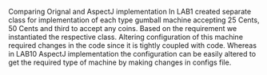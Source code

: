 Comparing Orignal and AspectJ implementation
In LAB1 created separate class for implementation of each type gumball machine accepting 25 Cents, 50 Cents and third to accept any coins. Based on the requirement we instantiated the respective class. Altering configuration of this machine required changes in the code since it is tightly coupled with code. Whereas in LAB10 AspectJ implementation the configuration can be easily altered to get the required type of machine by making changes in configs file.
